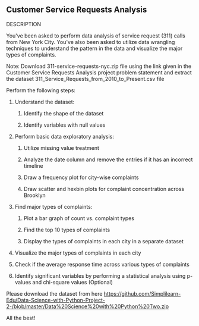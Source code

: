 ## Customer Service Requests Analysis

DESCRIPTION

You've been asked to perform data analysis of service request (311) calls from New York City. You've also been asked to utilize data wrangling techniques 
to understand the pattern in the data and visualize the major types of complaints.

Note: Download 311-service-requests-nyc.zip file using the link given in the Customer Service Requests Analysis project problem statement and extract
the dataset 311_Service_Requests_from_2010_to_Present.csv file

Perform the following steps:

1. Understand the dataset:

   1. Identify the shape of the dataset

   2. Identify variables with null values

2. Perform basic data exploratory analysis:

   1. Utilize missing value treatment

   2. Analyze the date column and remove the entries if it has an incorrect timeline

   3. Draw a frequency plot for city-wise complaints

   4. Draw scatter and hexbin plots for complaint concentration across Brooklyn

3. Find major types of complaints:

   1. Plot a bar graph of count vs. complaint types

   2. Find the top 10 types of complaints

   3. Display the types of complaints in each city in a separate dataset

 

4. Visualize the major types of complaints in each city

5. Check if the average response time across various types of complaints

6. Identify significant variables by performing a statistical analysis using p-values and chi-square values (Optional)

Please download the dataset from here
https://github.com/Simplilearn-Edu/Data-Science-with-Python-Project-2-/blob/master/Data%20Science%20with%20Python%20Two.zip

All the best!
